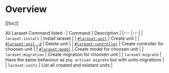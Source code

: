 # Overview 
[[toc]]

All Laraset Command listed :
| Command | Description |
|---                                        |---|
| `laraset:install`                         | Install laraset |
| [`#laraset:unit`](#make-unit)             | Create unit |
| [`#laraset:unit -d`](#delete-unit)        | Delete unit |
| [`#laraset:controller`](#make-controller) | Create controller for choosen unit |
| [`#laraset:model`](#make-model)           | Create model for choosen unit |
| `laraset:migration`                       | Create migration for choosen unit |
| `laraset:migrate`                         | Have the same behaviour as `php artisan migrate` but with units migrations |
| `laraset:units`                           | List all created and existant units |